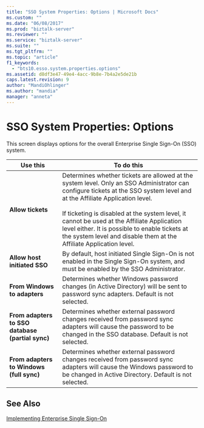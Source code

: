 ```yaml
---
title: "SSO System Properties: Options | Microsoft Docs"
ms.custom: ""
ms.date: "06/08/2017"
ms.prod: "biztalk-server"
ms.reviewer: ""
ms.service: "biztalk-server"
ms.suite: ""
ms.tgt_pltfrm: ""
ms.topic: "article"
f1_keywords: 
  - "bts10.esso.system.properties.options"
ms.assetid: d8df3e47-49e4-4acc-9b8e-7b4a2e5de21b
caps.latest.revision: 9
author: "MandiOhlinger"
ms.author: "mandia"
manager: "anneta"
---
```

# SSO System Properties: Options
This screen displays options for the overall Enterprise Single Sign-On (SSO) system.  
  
|Use this|To do this|  
|--------------|----------------|  
|**Allow tickets**|Determines whether tickets are allowed at the system level. Only an SSO Administrator can configure tickets at the SSO system level and at the Affiliate Application level.<br /><br /> If ticketing is disabled at the system level, it cannot be used at the Affiliate Application level either. It is possible to enable tickets at the system level and disable them at the Affiliate Application level.|  
|**Allow host initiated SSO**|By default, host initiated Single Sign-On is not enabled in the Single Sign-On system, and must be enabled by the SSO Administrator.|  
|**From Windows to adapters**|Determines whether Windows password changes (in Active Directory) will be sent to password sync adapters. Default is not selected.|  
|**From adapters to SSO database (partial sync)**|Determines whether external password changes received from password sync adapters will cause the password to be changed in the SSO database. Default is not selected.|  
|**From adapters to Windows (full sync)**|Determines whether external password changes received from password sync adapters will cause the Windows password to be changed in Active Directory. Default is not selected.|  
  
## See Also  
 [Implementing Enterprise Single Sign-On](../core/implementing-enterprise-single-sign-on.md)